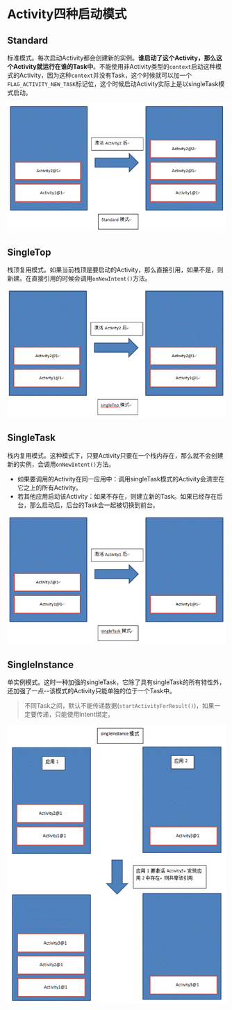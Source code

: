# Activity四种启动模式

## Standard

标准模式。每次启动Activity都会创建新的实例。**谁启动了这个Activity，那么这个Activity就运行在谁的Task中**。不能使用非Activity类型的`context`启动这种模式的Activity，因为这种`context`并没有Task，这个时候就可以加一个`FLAG_ACTIVITY_NEW_TASK`标记位，这个时候启动Activity实际上是以singleTask模式启动。

![](android-lanchmode-standard.gif)

## SingleTop

栈顶复用模式。如果当前栈顶是要启动的Activity，那么直接引用，如果不是，则新建。在直接引用的时候会调用`onNewIntent()`方法。

![](android-lanchmode-singletop.gif)

## SingleTask

栈内复用模式。这种模式下，只要Activity只要在一个栈内存在，那么就不会创建新的实例，会调用`onNewIntent()`方法。
  - 如果要调用的Activity在同一应用中：调用singleTask模式的Activity会清空在它之上的所有Activity。
  - 若其他应用启动该Activity：如果不存在，则建立新的Task。如果已经存在后台，那么启动后，后台的Task会一起被切换到前台。

![](android-lanchmode-singletask.gif)

## SingleInstance

单实例模式。这时一种加强的singleTask，它除了具有singleTask的所有特性外，还加强了一点--该模式的Activity只能单独的位于一个Task中。
>不同Task之间，默认不能传递数据(`startActivityForResult()`)，如果一定要传递，只能使用Intent绑定。

![](android-lanchmode-singleinstance.gif)
